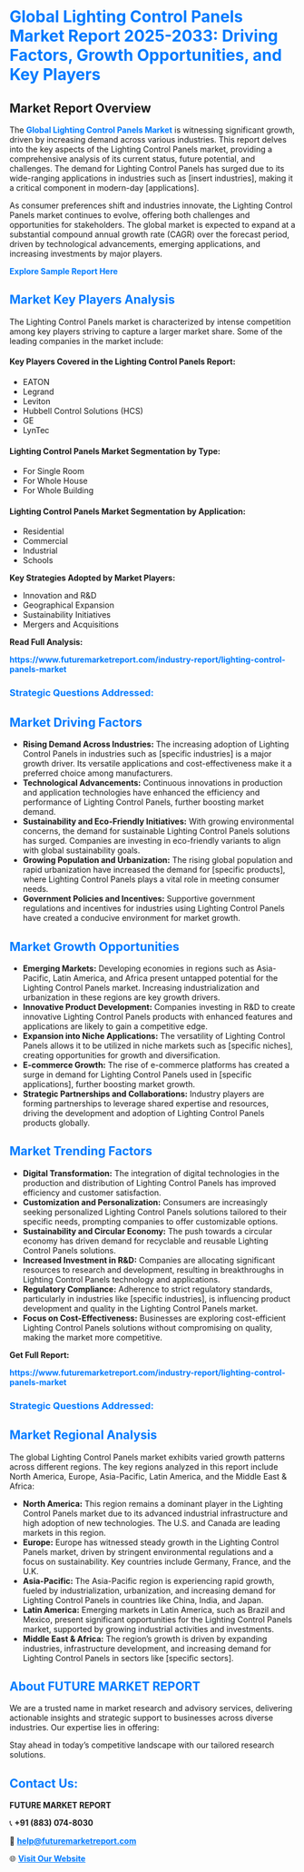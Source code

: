 <h1 style="color: #007BFF;">Global Lighting Control Panels Market Report 2025-2033: Driving Factors, Growth Opportunities, and Key Players</h1>

<section id="overview">
<h2>Market Report Overview</h2>
<p>The <a href="https://www.futuremarketreport.com/industry-report/lighting-control-panels-market" style="color: #007BFF; text-decoration: none;"><strong>Global Lighting Control Panels Market</strong></a> is witnessing significant growth, driven by increasing demand across various industries. This report delves into the key aspects of the Lighting Control Panels market, providing a comprehensive analysis of its current status, future potential, and challenges. The demand for Lighting Control Panels has surged due to its wide-ranging applications in industries such as [insert industries], making it a critical component in modern-day [applications].</p>
<p>As consumer preferences shift and industries innovate, the Lighting Control Panels market continues to evolve, offering both challenges and opportunities for stakeholders. The global market is expected to expand at a substantial compound annual growth rate (CAGR) over the forecast period, driven by technological advancements, emerging applications, and increasing investments by major players.</p>
</section>

<section id="overview">
<p><a href="https://www.futuremarketreport.com/request-sample/reportId=86727" style="color: #007BFF; text-decoration: none;"><strong>Explore Sample Report Here</strong></a></p>
</section>

<section id="key-players">
<h2 style="color: #007BFF;">Market Key Players Analysis</h2>
<p>The Lighting Control Panels market is characterized by intense competition among key players striving to capture a larger market share. Some of the leading companies in the market include:</p>
<h4>Key Players Covered in the Lighting Control Panels Report:</h4>
<ul><li>EATON</li><li>Legrand</li><li>Leviton</li><li>Hubbell Control Solutions (HCS)</li><li>GE</li><li>LynTec</li></ul>
<h4>Lighting Control Panels Market Segmentation by Type:</h4>
<ul><li>For Single Room</li><li>For Whole House</li><li>For Whole Building</li></ul>

<h4>Lighting Control Panels Market Segmentation by Application:</h4>
<ul><li>Residential</li><li>Commercial</li><li>Industrial</li><li>Schools</li></ul>
<p><strong>Key Strategies Adopted by Market Players:</strong></p>
<ul>
<li>Innovation and R&D</li>
<li>Geographical Expansion</li>
<li>Sustainability Initiatives</li>
<li>Mergers and Acquisitions</li>
</ul>
</section>

<section>
<p><strong>Read Full Analysis: </strong></p><a href="https://www.futuremarketreport.com/industry-report/lighting-control-panels-market" style="color: #007BFF; text-decoration: none;"><strong>https://www.futuremarketreport.com/industry-report/lighting-control-panels-market</strong></a>
<h3 style="color: #007BFF;">Strategic Questions Addressed:</h3>
</section>

<section id="driving-factors">
<h2 style="color: #007BFF;">Market Driving Factors</h2>
<ul>
<li><strong>Rising Demand Across Industries:</strong> The increasing adoption of Lighting Control Panels in industries such as [specific industries] is a major growth driver. Its versatile applications and cost-effectiveness make it a preferred choice among manufacturers.</li>
<li><strong>Technological Advancements:</strong> Continuous innovations in production and application technologies have enhanced the efficiency and performance of Lighting Control Panels, further boosting market demand.</li>
<li><strong>Sustainability and Eco-Friendly Initiatives:</strong> With growing environmental concerns, the demand for sustainable Lighting Control Panels solutions has surged. Companies are investing in eco-friendly variants to align with global sustainability goals.</li>
<li><strong>Growing Population and Urbanization:</strong> The rising global population and rapid urbanization have increased the demand for [specific products], where Lighting Control Panels plays a vital role in meeting consumer needs.</li>
<li><strong>Government Policies and Incentives:</strong> Supportive government regulations and incentives for industries using Lighting Control Panels have created a conducive environment for market growth.</li>
</ul>
</section>

<section id="growth-opportunities">
<h2 style="color: #007BFF;">Market Growth Opportunities</h2>
<ul>
<li><strong>Emerging Markets:</strong> Developing economies in regions such as Asia-Pacific, Latin America, and Africa present untapped potential for the Lighting Control Panels market. Increasing industrialization and urbanization in these regions are key growth drivers.</li>
<li><strong>Innovative Product Development:</strong> Companies investing in R&D to create innovative Lighting Control Panels products with enhanced features and applications are likely to gain a competitive edge.</li>
<li><strong>Expansion into Niche Applications:</strong> The versatility of Lighting Control Panels allows it to be utilized in niche markets such as [specific niches], creating opportunities for growth and diversification.</li>
<li><strong>E-commerce Growth:</strong> The rise of e-commerce platforms has created a surge in demand for Lighting Control Panels used in [specific applications], further boosting market growth.</li>
<li><strong>Strategic Partnerships and Collaborations:</strong> Industry players are forming partnerships to leverage shared expertise and resources, driving the development and adoption of Lighting Control Panels products globally.</li>
</ul>
</section>

<section id="trending-factors">
<h2 style="color: #007BFF;">Market Trending Factors</h2>
<ul>
<li><strong>Digital Transformation:</strong> The integration of digital technologies in the production and distribution of Lighting Control Panels has improved efficiency and customer satisfaction.</li>
<li><strong>Customization and Personalization:</strong> Consumers are increasingly seeking personalized Lighting Control Panels solutions tailored to their specific needs, prompting companies to offer customizable options.</li>
<li><strong>Sustainability and Circular Economy:</strong> The push towards a circular economy has driven demand for recyclable and reusable Lighting Control Panels solutions.</li>
<li><strong>Increased Investment in R&D:</strong> Companies are allocating significant resources to research and development, resulting in breakthroughs in Lighting Control Panels technology and applications.</li>
<li><strong>Regulatory Compliance:</strong> Adherence to strict regulatory standards, particularly in industries like [specific industries], is influencing product development and quality in the Lighting Control Panels market.</li>
<li><strong>Focus on Cost-Effectiveness:</strong> Businesses are exploring cost-efficient Lighting Control Panels solutions without compromising on quality, making the market more competitive.</li>
</ul>
</section>

<section>
<p><strong>Get Full Report: </strong></p><a href="https://www.futuremarketreport.com/industry-report/lighting-control-panels-market" style="color: #007BFF; text-decoration: none;"><strong>https://www.futuremarketreport.com/industry-report/lighting-control-panels-market</strong></a>
<h3 style="color: #007BFF;">Strategic Questions Addressed:</h3>
</section>


<section id="regional-analysis">
<h2 style="color: #007BFF;">Market Regional Analysis</h2>
<p>The global Lighting Control Panels market exhibits varied growth patterns across different regions. The key regions analyzed in this report include North America, Europe, Asia-Pacific, Latin America, and the Middle East & Africa:</p>
<ul>
<li><strong>North America:</strong> This region remains a dominant player in the Lighting Control Panels market due to its advanced industrial infrastructure and high adoption of new technologies. The U.S. and Canada are leading markets in this region.</li>
<li><strong>Europe:</strong> Europe has witnessed steady growth in the Lighting Control Panels market, driven by stringent environmental regulations and a focus on sustainability. Key countries include Germany, France, and the U.K.</li>
<li><strong>Asia-Pacific:</strong> The Asia-Pacific region is experiencing rapid growth, fueled by industrialization, urbanization, and increasing demand for Lighting Control Panels in countries like China, India, and Japan.</li>
<li><strong>Latin America:</strong> Emerging markets in Latin America, such as Brazil and Mexico, present significant opportunities for the Lighting Control Panels market, supported by growing industrial activities and investments.</li>
<li><strong>Middle East & Africa:</strong> The region’s growth is driven by expanding industries, infrastructure development, and increasing demand for Lighting Control Panels in sectors like [specific sectors].</li>
</ul>
</section>

<footer>
<h2 style="color: #007BFF;">About FUTURE MARKET REPORT</h2>
<p>We are a trusted name in market research and advisory services, delivering actionable insights and strategic support to businesses across diverse industries. Our expertise lies in offering:</p>

<p>Stay ahead in today’s competitive landscape with our tailored research solutions.</p>

<h2 style="color: #007BFF;">Contact Us:</h2>
<p><strong>FUTURE MARKET REPORT</strong></p>
<p>📞 <strong>+91 (883) 074-8030</strong></p>
<p>📧 <strong><a href="mailto:help@futuremarketreport.com" style="color: #007BFF;">help@futuremarketreport.com</a></strong></p>
<p>🌐 <strong><a href="https://www.futuremarketreport.com/" style="color: #007BFF;">Visit Our Website</a></strong></p>
</footer>